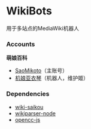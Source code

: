 # WikiBots
用于多站点的MediaWiki机器人

### Accounts
**萌娘百科**
- [SaoMikoto](https://mzh.moegirl.org.cn/_?curid=633173)（主账号）
- [机娘亚衣琴](https://mzh.moegirl.org.cn/_?curid=624979)（机器人，维护姬）

### Dependencies
- [wiki-saikou](https://github.com/moegirlwiki/wiki-saikou)
- [wikiparser-node](https://github.com/bhsd-harry/wikiparser-node)
- [opencc-js](https://github.com/nk2028/opencc-js)